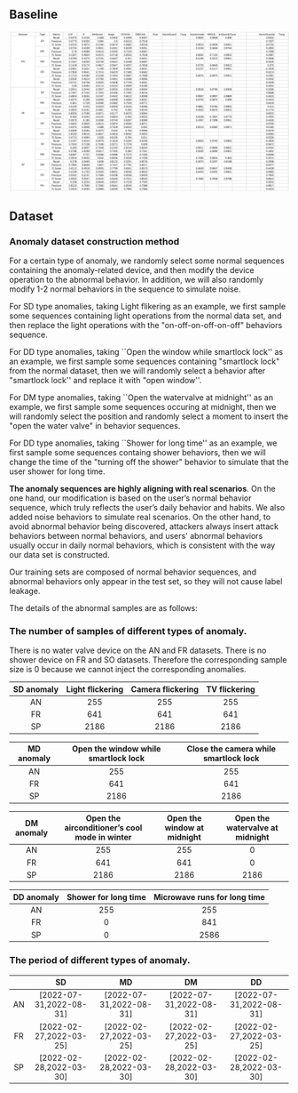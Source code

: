 ## Baseline
![Method](./figures/compare.png)

## Dataset
### Anomaly dataset construction method

For a certain type of anomaly, we randomly select some normal sequences containing the anomaly-related device, and then modify the device operation to the abnormal behavior. In addition, we will also randomly modify 1-2 normal behaviors in the sequence to simulate noise.

For SD type anomalies, taking Light flikering as an example, we first sample some sequences containing light operations from the normal data set, and then replace the light operations with the "on-off-on-off-on-off" behaviors sequence.

For DD type anomalies, taking ``Open the window while smartlock lock'' as an example, we first sample some sequences containing  "smartlock lock" from the normal dataset, then we will randomly select a behavior after "smartlock lock'' and replace it with "open window''.

For DM type anomalies, taking ``Open the watervalve at midnight'' as an example, we first sample some sequences occuring at midnight, then we will randomly select the position and randomly select a moment to insert the "open the water valve" in behavior sequences.

For DD type anomalies, taking ``Shower for long time'' as an example, we first sample some sequences containg shower behaviors, then we will change the time of the "turning off the shower" behavior to simulate that the user shower for long time.

**The anomaly sequences are highly aligning with real scenarios**. On the one hand, our modification is based on the user’s normal behavior sequence, which truly reflects the user’s daily behavior and habits. We also added noise behaviors to simulate real scenarios. On the other hand, to avoid abnormal behavior being discovered, attackers always insert attack behaviors between normal behaviors, and users' abnormal behaviors usually occur in daily normal behaviors, which is consistent with the way our data set is constructed.

Our training sets are composed of normal behavior sequences, and abnormal behaviors only appear in the test set, so they will not cause label leakage.

The details of the abnormal samples are as follows:

### The number of samples of different types of anomaly.

There is no water valve device on the AN and FR datasets. There is no shower device on FR and SO datasets. Therefore the corresponding sample size is 0 because we cannot inject the corresponding anomalies.

| SD anomaly | Light flickering | Camera flickering | TV flickering |
|:----------:|:----------------:|:-----------------:|:-------------:|
|     AN     |        255       |        255        |      255      |
|     FR     |        641       |        641        |      641      |
|     SP     |       2186       |        2186       |      2186     |

| MD anomaly | Open the window while smartlock lock | Close the camera while smartlock lock |
|:----------:|:------------------------------------:|:-------------------------------------:|
|     AN     |                  255                 |                  255                  |
|     FR     |                  641                 |                  641                  |
|     SP     |                 2186                 |                  2186                 |


| DM anomaly | Open the airconditioner’s cool mode in   winter | Open the window at midnight | Open the watervalve at midnight |
|:----------:|:-----------------------------------------------:|:---------------------------:|:-------------------------------:|
|     AN     |                       255                       |             255             |                0                |
|     FR     |                       641                       |             641             |                0                |
|     SP     |                       2186                      |             2186            |               2186              |


| DD anomaly | Shower for long time | Microwave runs for long time |
|:----------:|:--------------------:|:----------------------------:|
|     AN     |          255         |              255             |
|     FR     |           0          |              841             |
|     SP     |           0          |             2586             |

### The period of different types of anomaly.

|    |               SD               |               MD               |               DM               |               DD               |
|:--:|:------------------------------:|:------------------------------:|:------------------------------:|:------------------------------:|
| AN |     [2022-07-31,2022-08-31]    |     [2022-07-31,2022-08-31]    |     [2022-07-31,2022-08-31]    |     [2022-07-31,2022-08-31]    |
| FR |     [2022-02-27,2022-03-25]    |     [2022-02-27,2022-03-25]    |     [2022-02-27,2022-03-25]    |     [2022-02-27,2022-03-25]    |
| SP |     [2022-02-28,2022-03-30]    |     [2022-02-28,2022-03-30]    |     [2022-02-28,2022-03-30]    |     [2022-02-28,2022-03-30]    |



